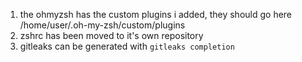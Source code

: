 1. the ohmyzsh has the custom plugins i added, they should go here /home/user/.oh-my-zsh/custom/plugins
2. zshrc has been moved to it's own repository
3. gitleaks can be generated with `gitleaks completion`

